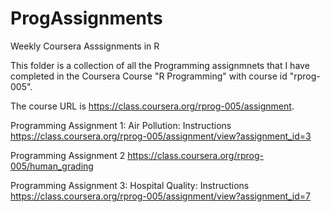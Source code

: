 ProgAssignments
===============

Weekly Coursera Asssignments in R

This folder is a collection of all the Programming assignmnets that I have completed in the Coursera Course "R Programming"
with course id "rprog-005". 

The course URL is https://class.coursera.org/rprog-005/assignment.


Programming Assignment 1: Air Pollution: Instructions
https://class.coursera.org/rprog-005/assignment/view?assignment_id=3



Programming Assignment 2
https://class.coursera.org/rprog-005/human_grading


Programming Assignment 3: Hospital Quality: Instructions
https://class.coursera.org/rprog-005/assignment/view?assignment_id=7
